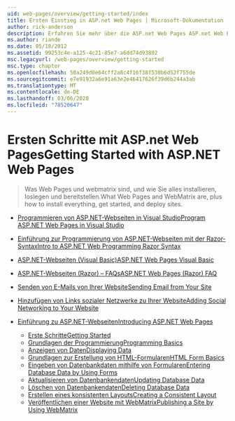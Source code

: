 ```yaml
---
uid: web-pages/overview/getting-started/index
title: Ersten Einstieg in ASP.net Web Pages | Microsoft-Dokumentation
author: rick-anderson
description: Erfahren Sie mehr über die ASP.net Web Pages ASP.net Web Pages und die neuen Razor-Syntax bieten eine schnelle, geeignete und einfachere Möglichkeit zum Kombinieren von Servercode mit HTML t...
ms.author: riande
ms.date: 05/18/2012
ms.assetid: 99253c4e-a125-4c21-85e7-a6dd74d93892
msc.legacyurl: /web-pages/overview/getting-started
msc.type: chapter
ms.openlocfilehash: 50a249d0e64cff2a8c4f16f38f530b6d52f755de
ms.sourcegitcommit: e7e91932a6e91a63e2e46417626f39d6b244a3ab
ms.translationtype: MT
ms.contentlocale: de-DE
ms.lasthandoff: 03/06/2020
ms.locfileid: "78520647"
---
```

# <a name="getting-started-with-aspnet-web-pages"></a><span data-ttu-id="35dfa-103">Ersten Schritte mit ASP.net Web Pages</span><span class="sxs-lookup"><span data-stu-id="35dfa-103">Getting Started with ASP.NET Web Pages</span></span>

> <span data-ttu-id="35dfa-104">Was Web Pages und webmatrix sind, und wie Sie alles installieren, loslegen und bereitstellen.</span><span class="sxs-lookup"><span data-stu-id="35dfa-104">What Web Pages and WebMatrix are, plus how to install everything, get started, and deploy sites.</span></span>

- [<span data-ttu-id="35dfa-105">Programmieren von ASP.NET-Webseiten in Visual Studio</span><span class="sxs-lookup"><span data-stu-id="35dfa-105">Program ASP.NET Web Pages in Visual Studio</span></span>](program-asp-net-web-pages-in-visual-studio.md)
- [<span data-ttu-id="35dfa-106">Einführung zur Programmierung von ASP.NET-Webseiten mit der Razor-Syntax</span><span class="sxs-lookup"><span data-stu-id="35dfa-106">Intro to ASP.NET Web Programming Razor Syntax</span></span>](introducing-razor-syntax-c.md)
- [<span data-ttu-id="35dfa-107">ASP.NET-Webseiten (Visual Basic)</span><span class="sxs-lookup"><span data-stu-id="35dfa-107">ASP.NET Web Pages Visual Basic</span></span>](introducing-razor-syntax-vb.md)
- [<span data-ttu-id="35dfa-108">ASP.NET-Webseiten (Razor) – FAQs</span><span class="sxs-lookup"><span data-stu-id="35dfa-108">ASP.NET Web Pages (Razor) FAQ</span></span>](aspnet-web-pages-razor-faq.md)
- [<span data-ttu-id="35dfa-109">Senden von E-Mails von Ihrer Website</span><span class="sxs-lookup"><span data-stu-id="35dfa-109">Sending Email from Your Site</span></span>](11-adding-email-to-your-web-site.md)
- [<span data-ttu-id="35dfa-110">Hinzufügen von Links sozialer Netzwerke zu Ihrer Website</span><span class="sxs-lookup"><span data-stu-id="35dfa-110">Adding Social Networking to Your Website</span></span>](13-adding-social-networking-to-your-web-site.md)
- [<span data-ttu-id="35dfa-111">Einführung zu ASP.NET-Webseiten</span><span class="sxs-lookup"><span data-stu-id="35dfa-111">Introducing ASP.NET Web Pages</span></span>](introducing-aspnet-web-pages-2/index.md)

    - [<span data-ttu-id="35dfa-112">Erste Schritte</span><span class="sxs-lookup"><span data-stu-id="35dfa-112">Getting Started</span></span>](introducing-aspnet-web-pages-2/getting-started.md)
    - [<span data-ttu-id="35dfa-113">Grundlagen der Programmierung</span><span class="sxs-lookup"><span data-stu-id="35dfa-113">Programming Basics</span></span>](introducing-aspnet-web-pages-2/intro-to-web-pages-programming.md)
    - [<span data-ttu-id="35dfa-114">Anzeigen von Daten</span><span class="sxs-lookup"><span data-stu-id="35dfa-114">Displaying Data</span></span>](introducing-aspnet-web-pages-2/displaying-data.md)
    - [<span data-ttu-id="35dfa-115">Grundlagen zur Erstellung von HTML-Formularen</span><span class="sxs-lookup"><span data-stu-id="35dfa-115">HTML Form Basics</span></span>](introducing-aspnet-web-pages-2/form-basics.md)
    - [<span data-ttu-id="35dfa-116">Eingeben von Datenbankdaten mithilfe von Formularen</span><span class="sxs-lookup"><span data-stu-id="35dfa-116">Entering Database Data by Using Forms</span></span>](introducing-aspnet-web-pages-2/entering-data.md)
    - [<span data-ttu-id="35dfa-117">Aktualisieren von Datenbankendaten</span><span class="sxs-lookup"><span data-stu-id="35dfa-117">Updating Database Data</span></span>](introducing-aspnet-web-pages-2/updating-data.md)
    - [<span data-ttu-id="35dfa-118">Löschen von Datenbankendaten</span><span class="sxs-lookup"><span data-stu-id="35dfa-118">Deleting Database Data</span></span>](introducing-aspnet-web-pages-2/deleting-data.md)
    - [<span data-ttu-id="35dfa-119">Erstellen eines konsistenten Layouts</span><span class="sxs-lookup"><span data-stu-id="35dfa-119">Creating a Consistent Layout</span></span>](introducing-aspnet-web-pages-2/layouts.md)
    - [<span data-ttu-id="35dfa-120">Veröffentlichen einer Website mit WebMatrix</span><span class="sxs-lookup"><span data-stu-id="35dfa-120">Publishing a Site by Using WebMatrix</span></span>](introducing-aspnet-web-pages-2/publishing.md)
